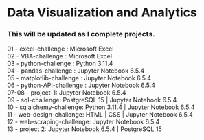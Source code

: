 # Data Visualization and Analytics
### This will be updated as I complete projects.
01 - excel-challenge : Microsoft Excel\
02 - VBA-challenge : Microsoft Excel\
03 - python-challenge : Python 3.11.4\
04 - pandas-challenge : Jupyter Notebook 6.5.4\
05 - matplotlib-challenge : Jupyter Notebook 6.5.4\
06 - python-API-challenge : Jupyter Notebook 6.5.4\
07-08 - project-1: Jupyter Notebook 6.5.4\
09 - sql-challenge: PostgreSQL 15 | Jupyter Notebook 6.5.4\
10 - sqlalchemy-challenge: Python 3.11.4 | Jupyter Notebook 6.5.4\
11 - web-design-challenge: HTML | CSS | Jupyter Notebook 6.5.4\
12 - web-scraping-challenge: Jupyter Notebook 6.5.4\
13 - project 2: Jupyter Notebook 6.5.4 | PostgreSQL 15